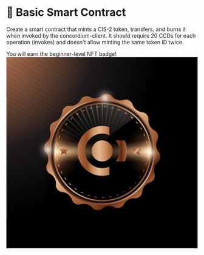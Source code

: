 # 💪 Basic Smart Contract

Create a smart contract that mints a CIS-2 token, transfers, and burns it when invoked by the concordium-client. It should require 20 CCDs for each operation (invokes) and doesn't allow minting the same token ID twice.&#x20;

You will earn the beginner-level NFT badge!  ![](../.gitbook/assets/bronze@4x-100.jpg)

